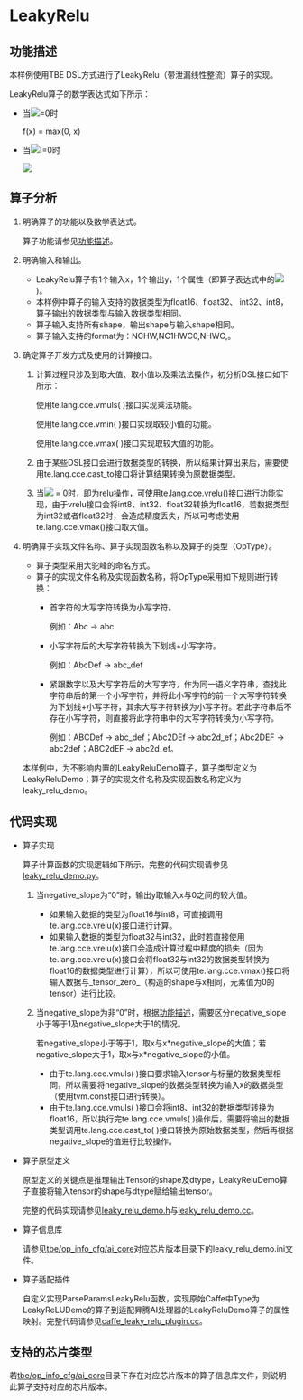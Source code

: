# LeakyRelu<a name="ZH-CN_TOPIC_0302083167"></a>

## 功能描述<a name="section7526288579"></a>

本样例使用TBE DSL方式进行了LeakyRelu（带泄漏线性整流）算子的实现。

LeakyRelu算子的数学表达式如下所示：

-   当![](https://images.gitee.com/uploads/images/2020/1223/172610_5cf5fb2a_5474059.png)=0时

    f\(x\) = max\(0, x\)

-   当![](https://images.gitee.com/uploads/images/2020/1223/172704_b8bfda6c_5474059.png)!=0时

    ![](https://images.gitee.com/uploads/images/2020/1223/172738_ce94c6e6_5474059.png)


## 算子分析<a name="section1043174819574"></a>

1.  明确算子的功能以及数学表达式。

    算子功能请参见[功能描述](#section7526288579)。

2.  明确输入和输出。
    -   LeakyRelu算子有1个输入x，1个输出y，1个属性（即算子表达式中的![](https://images.gitee.com/uploads/images/2021/0426/102929_a40abaef_5474059.png) )。
    -   本样例中算子的输入支持的数据类型为float16、float32、 int32、int8，算子输出的数据类型与输入数据类型相同。
    -   算子输入支持所有shape，输出shape与输入shape相同。
    -   算子输入支持的format为：NCHW,NC1HWC0,NHWC,。

3.  确定算子开发方式及使用的计算接口。
    1.  计算过程只涉及到取大值、取小值以及乘法法操作，初分析DSL接口如下所示：

        使用te.lang.cce.vmuls\( \)接口实现乘法功能。

        使用te.lang.cce.vmin\( \)接口实现取较小值的功能。

        使用te.lang.cce.vmax\( \)接口实现取较大值的功能。

    2.  由于某些DSL接口会进行数据类型的转换，所以结果计算出来后，需要使用te.lang.cce.cast\_to接口将计算结果转换为原数据类型。
    3.  当![](https://images.gitee.com/uploads/images/2021/0426/102929_a40abaef_5474059.png)  = 0时，即为relu操作，可使用te.lang.cce.vrelu\(\)接口进行功能实现，由于vrelu接口会将int8、int32、float32转换为float16，若数据类型为int32或者float32时，会造成精度丢失，所以可考虑使用te.lang.cce.vmax\(\)接口取大值。

4.  明确算子实现文件名称、算子实现函数名称以及算子的类型（OpType）。

    -   算子类型采用大驼峰的命名方式。
    -   算子的实现文件名称及实现函数名称，将OpType采用如下规则进行转换：
        -   首字符的大写字符转换为小写字符。

            例如：Abc -\> abc

        -   小写字符后的大写字符转换为下划线+小写字符。

            例如：AbcDef -\> abc\_def

        -   紧跟数字以及大写字符后的大写字符，作为同一语义字符串，查找此字符串后的第一个小写字符，并将此小写字符的前一个大写字符转换为下划线+小写字符，其余大写字符转换为小写字符。若此字符串后不存在小写字符，则直接将此字符串中的大写字符转换为小写字符。

            例如：ABCDef -\> abc\_def；Abc2DEf -\> abc2d\_ef；Abc2DEF -\> abc2def；ABC2dEF -\> abc2d\_ef。



    本样例中，为不影响内置的LeakyReluDemo算子，算子类型定义为LeakyReluDemo；算子的实现文件名称及实现函数名称定义为leaky\_relu\_demo。


## 代码实现<a name="section657125913571"></a>

-   算子实现

    算子计算函数的实现逻辑如下所示，完整的代码实现请参见[leaky\_relu\_demo.py](../tbe/custom_impl/leaky_relu_demo.py)。

    1.  当negative\_slope为“0”时，输出y取输入x与0之间的较大值。
        -   如果输入数据的类型为float16与int8，可直接调用te.lang.cce.vrelu\(x\)接口进行计算。
        -   如果输入数据的类型为float32与int32，此时若直接使用te.lang.cce.vrelu\(x\)接口会造成计算过程中精度的损失（因为te.lang.cce.vrelu\(x\)接口会将float32与int32的数据类型转换为float16的数据类型进行计算），所以可使用te.lang.cce.vmax\(\)接口将输入数据与_tensor\_zero_（构造的shape与x相同，元素值为0的tensor）进行比较。

    2.  当negative\_slope为非“0”时，根据[功能描述](#section7526288579)，需要区分negative\_slope小于等于1及negative\_slope大于1的情况。

        若negative\_slope小于等于1，取x与x\*negative\_slope的大值；若negative\_slope大于1，取x与x\*negative\_slope的小值。

        -   由于te.lang.cce.vmuls\( \)接口要求输入tensor与标量的数据类型相同，所以需要将negative\_slope的数据类型转换为输入x的数据类型（使用tvm.const接口进行转换）。
        -   由于te.lang.cce.vmuls\( \)接口会将int8、int32的数据类型转换为float16，所以执行完te.lang.cce.vmuls\( \)操作后，需要将输出的数据类型调用te.lang.cce.cast\_to\( \)接口转换为原始数据类型，然后再根据negative\_slope的值进行比较操作。


-   算子原型定义

    原型定义的关键点是推理输出Tensor的shape及dtype，LeakyReluDemo算子直接将输入tensor的shape与dtype赋给输出tensor。

    完整的代码实现请参见[leaky\_relu\_demo.h](../op_proto/leaky_relu_demo.h)与[leaky\_relu\_demo.cc](../op_proto/leaky_relu_demo.cc)。

-   算子信息库

    请参见[tbe/op\_info\_cfg/ai\_core](../tbe/op_info_cfg/ai_core)对应芯片版本目录下的leaky\_relu\_demo.ini文件。

-   算子适配插件

    自定义实现ParseParamsLeakyRelu函数，实现原始Caffe中Type为LeakyReLUDemo的算子到适配昇腾AI处理器的LeakyReluDemo算子的属性映射。完整代码请参见[caffe\_leaky\_relu\_plugin.cc](../framework/caffe_plugin/caffe_leaky_relu_plugin.cc)。


## 支持的芯片类型<a name="section13382182116471"></a>

若[tbe/op\_info\_cfg/ai\_core](../tbe/op_info_cfg/ai_core)目录下存在对应芯片版本的算子信息库文件，则说明此算子支持对应的芯片版本。

